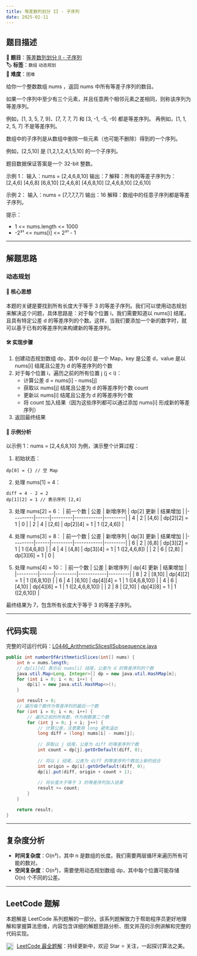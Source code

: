 ```yaml
---
title: 等差数列划分 II - 子序列
date: 2025-02-11
---
```


## 题目描述

**🔗 题目**：[等差数列划分 II - 子序列](https://leetcode.cn/problems/arithmetic-slices-ii-subsequence/)  
**🏷️ 标签**：`数组` `动态规划`  
**🔴 难度**：`困难`  

给你一个整数数组 nums ，返回 nums 中所有等差子序列的数目。

如果一个序列中至少有三个元素，并且任意两个相邻元素之差相同，则称该序列为等差序列。

例如，[1, 3, 5, 7, 9]、[7, 7, 7, 7] 和 [3, -1, -5, -9] 都是等差序列。
再例如，[1, 1, 2, 5, 7] 不是等差序列。

数组中的子序列是从数组中删除一些元素（也可能不删除）得到的一个序列。

例如，[2,5,10] 是 [1,2,1,2,4,1,5,10] 的一个子序列。

题目数据保证答案是一个 32-bit 整数。

示例 1：
输入：nums = [2,4,6,8,10]
输出：7
解释：所有的等差子序列为：
[2,4,6]
[4,6,8]
[6,8,10]
[2,4,6,8]
[4,6,8,10]
[2,4,6,8,10]
[2,6,10]

示例 2：
输入：nums = [7,7,7,7,7]
输出：16
解释：数组中的任意子序列都是等差子序列。

提示：
- 1 <= nums.length <= 1000
- -2³¹ <= nums[i] <= 2³¹ - 1

---

## 解题思路
### 动态规划

#### 📝 核心思想
本题的关键是要找到所有长度大于等于 3 的等差子序列。我们可以使用动态规划来解决这个问题，具体思路是：对于每个位置 i，我们需要知道以 nums[i] 结尾，且具有特定公差 d 的等差序列的个数。这样，当我们要添加一个新的数字时，就可以基于已有的等差序列来构建新的等差序列。

#### 🛠️ 实现步骤
1. 创建动态规划数组 dp，其中 dp[i] 是一个 Map，key 是公差 d，value 是以 nums[i] 结尾且公差为 d 的等差序列的个数
2. 对于每个位置 i，遍历之前的所有位置 j (j < i)：
   - 计算公差 d = nums[i] - nums[j]
   - 获取以 nums[j] 结尾且公差为 d 的等差序列个数 count
   - 更新以 nums[i] 结尾且公差为 d 的等差序列个数
   - 将 count 加入结果（因为这些序列都可以通过添加 nums[i] 形成新的等差序列）
3. 返回最终结果

#### 🧩 示例分析
以示例 1：nums = [2,4,6,8,10] 为例，演示整个计算过程：

1. 初始状态：
```
dp[0] = {} // 空 Map
```

2. 处理 nums[1] = 4：
```
diff = 4 - 2 = 2
dp[1][2] = 1 // 表示序列 [2,4]
```

3. 处理 nums[2] = 6：
| 前一个数 | 公差 | 新增序列 | dp[2] 更新 | 结果增加 |
|---------|------|---------|------------|---------|
| 4 | 2 | [4,6] | dp[2][2] = 1 | 0 |
| 2 | 4 | [2,6] | dp[2][4] = 1 | 1 ([2,4,6]) |

4. 处理 nums[3] = 8：
| 前一个数 | 公差 | 新增序列 | dp[3] 更新 | 结果增加 |
|---------|------|---------|------------|---------|
| 6 | 2 | [6,8] | dp[3][2] = 1 | 1 ([4,6,8]) |
| 4 | 4 | [4,8] | dp[3][4] = 1 | 1 ([2,4,6,8]) |
| 2 | 6 | [2,8] | dp[3][6] = 1 | 0 |

5. 处理 nums[4] = 10：
| 前一个数 | 公差 | 新增序列 | dp[4] 更新 | 结果增加 |
|---------|------|---------|------------|---------|
| 8 | 2 | [8,10] | dp[4][2] = 1 | 1 ([6,8,10]) |
| 6 | 4 | [6,10] | dp[4][4] = 1 | 1 ([4,6,8,10]) |
| 4 | 6 | [4,10] | dp[4][6] = 1 | 1 ([2,4,6,8,10]) |
| 2 | 8 | [2,10] | dp[4][8] = 1 | 1 ([2,6,10]) |

最终结果为 7，包含所有长度大于等于 3 的等差子序列。

---

## 代码实现

完整的可运行代码：[L0446_ArithmeticSlicesIISubsequence.java](../src/main/java/L0446_ArithmeticSlicesIISubsequence.java)

```java
public int numberOfArithmeticSlices(int[] nums) {
    int n = nums.length;
    // dp[i][d] 表示以 nums[i] 结尾，公差为 d 的等差序列的个数
    java.util.Map<Long, Integer>[] dp = new java.util.HashMap[n];
    for (int i = 0; i < n; i++) {
        dp[i] = new java.util.HashMap<>();
    }

    int result = 0;
    // 遍历每个数作为等差序列的最后一个数
    for (int i = 0; i < n; i++) {
        // 遍历之前的所有数，作为倒数第二个数
        for (int j = 0; j < i; j++) {
            // 计算公差，注意要用 long 避免溢出
            long diff = (long) nums[i] - nums[j];
            
            // 获取以 j 结尾，公差为 diff 的等差序列个数
            int count = dp[j].getOrDefault(diff, 0);
            
            // 将以 i 结尾，公差为 diff 的等差序列个数加上新的组合
            int origin = dp[i].getOrDefault(diff, 0);
            dp[i].put(diff, origin + count + 1);
            
            // 将长度大于等于 3 的等差序列加入结果
            result += count;
        }
    }

    return result;
}
```

---

## 复杂度分析

- **时间复杂度**：O(n²)，其中 n 是数组的长度。我们需要两层循环来遍历所有可能的数对。
- **空间复杂度**：O(n²)，需要使用动态规划数组 dp，其中每个位置可能存储 O(n) 个不同的公差。

---

## LeetCode 题解
     
本题解是 LeetCode 系列题解的一部分。该系列题解致力于帮助程序员更好地理解和掌握算法思维，内容包含详细的解题思路分析、图文并茂的示例讲解和完整的代码实现。
     
<img src="https://github.githubassets.com/images/modules/logos_page/GitHub-Mark.png" alt="GitHub" width="20" style="vertical-align: middle; margin-right: 5px"> [LeetCode 最全题解](https://github.com/LjyYano/LeetCode)：持续更新中，欢迎 Star ⭐️ 关注，一起探讨算法之美。